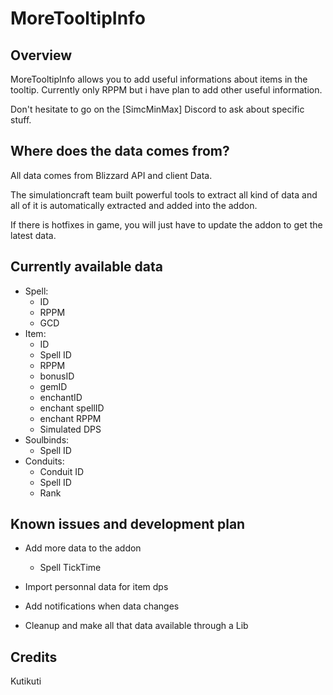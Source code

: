 # MoreTooltipInfo

## Overview
MoreTooltipInfo allows you to add useful informations about items in the tooltip. Currently only RPPM but i have plan to add other useful information.

Don't hesitate to go on the [SimcMinMax] Discord to ask about specific stuff.


## Where does the data comes from?
All data comes from Blizzard API and client Data.

The simulationcraft team built powerful tools to extract all kind of data and all of it is automatically extracted and added into the addon.

If there is hotfixes in game, you will just have to update the addon to get the latest data.

## Currently available data
- Spell:
  - ID
  - RPPM
  - GCD
- Item:
  - ID
  - Spell ID
  - RPPM
  - bonusID
  - gemID
  - enchantID
  - enchant spellID
  - enchant RPPM
  - Simulated DPS
- Soulbinds:
  - Spell ID
- Conduits:
  - Conduit ID
  - Spell ID
  - Rank
 
## Known issues and development plan
- Add more data to the addon
  - Spell TickTime

- Import personnal data for item dps

- Add notifications when data changes

- Cleanup and make all that data available through a Lib


## Credits
Kutikuti
